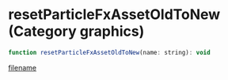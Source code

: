 # resetParticleFxAssetOldToNew (Category graphics)

```js
function resetParticleFxAssetOldToNew(name: string): void
```

[filename](resetParticleFxAssetOldToNew_m.md ':include')